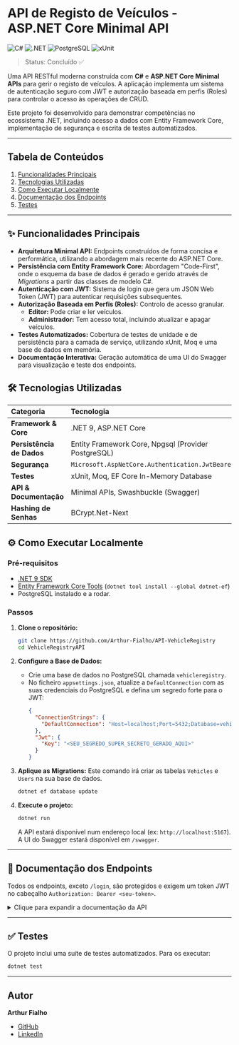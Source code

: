 # API de Registo de Veículos - ASP.NET Core Minimal API

![C#](https://img.shields.io/badge/C%23-11-blue?logo=c-sharp&logoColor=white)
![.NET](https://img.shields.io/badge/.NET-9.0-purple?logo=dotnet)
![PostgreSQL](https://img.shields.io/badge/PostgreSQL-316192?style=for-the-badge&logo=postgresql&logoColor=white)
![xUnit](https://img.shields.io/badge/xUnit-58A2D9?style=for-the-badge&logo=xunit&logoColor=white)

> Status: Concluído ✅

Uma API RESTful moderna construída com **C#** e **ASP.NET Core Minimal APIs** para gerir o registo de veículos. A aplicação implementa um sistema de autenticação seguro com JWT e autorização baseada em perfis (Roles) para controlar o acesso às operações de CRUD.

Este projeto foi desenvolvido para demonstrar competências no ecossistema .NET, incluindo acesso a dados com Entity Framework Core, implementação de segurança e escrita de testes automatizados.

---

## Tabela de Conteúdos
1. [Funcionalidades Principais](#-funcionalidades-principais)
2. [Tecnologias Utilizadas](#-tecnologias-utilizadas)
3. [Como Executar Localmente](#-como-executar-localmente)
4. [Documentação dos Endpoints](#-documentação-dos-endpoints)
5. [Testes](#-testes)

---

## ✨ Funcionalidades Principais

- **Arquitetura Minimal API:** Endpoints construídos de forma concisa e performática, utilizando a abordagem mais recente do ASP.NET Core.
- **Persistência com Entity Framework Core:** Abordagem "Code-First", onde o esquema da base de dados é gerado e gerido através de *Migrations* a partir das classes de modelo C#.
- **Autenticação com JWT:** Sistema de login que gera um JSON Web Token (JWT) para autenticar requisições subsequentes.
- **Autorização Baseada em Perfis (Roles):** Controlo de acesso granular.
    - **Editor:** Pode criar e ler veículos.
    - **Administrador:** Tem acesso total, incluindo atualizar e apagar veículos.
- **Testes Automatizados:** Cobertura de testes de unidade e de persistência para a camada de serviço, utilizando xUnit, Moq e uma base de dados em memória.
- **Documentação Interativa:** Geração automática de uma UI do Swagger para visualização e teste dos endpoints.

## 🛠️ Tecnologias Utilizadas

| Categoria | Tecnologia |
| :--- | :--- |
| **Framework & Core**| .NET 9, ASP.NET Core |
| **Persistência de Dados** | Entity Framework Core, Npgsql (Provider PostgreSQL) |
| **Segurança** | `Microsoft.AspNetCore.Authentication.JwtBearer` |
| **Testes** | xUnit, Moq, EF Core In-Memory Database |
| **API & Documentação**| Minimal APIs, Swashbuckle (Swagger) |
| **Hashing de Senhas** | BCrypt.Net-Next |

## ⚙️ Como Executar Localmente

### Pré-requisitos
- [.NET 9 SDK](https://dotnet.microsoft.com/download/dotnet/9.0)
- [Entity Framework Core Tools](https://docs.microsoft.com/ef/core/cli/dotnet) (`dotnet tool install --global dotnet-ef`)
- PostgreSQL instalado e a rodar.

### Passos
1.  **Clone o repositório:**
    ```bash
    git clone https://github.com/Arthur-Fialho/API-VehicleRegistry
    cd VehicleRegistryAPI
    ```

2.  **Configure a Base de Dados:**
    - Crie uma base de dados no PostgreSQL chamada `vehicleregistry`.
    - No ficheiro `appsettings.json`, atualize a `DefaultConnection` com as suas credenciais do PostgreSQL e defina um segredo forte para o JWT:
      ```json
      {
        "ConnectionStrings": {
          "DefaultConnection": "Host=localhost;Port=5432;Database=vehicleregistry;Username=<seu-usuario>;Password=<sua-senha>"
        },
        "Jwt": {
          "Key": "<SEU_SEGREDO_SUPER_SECRETO_GERADO_AQUI>"
        }
      }
      ```

3.  **Aplique as Migrations:**
    Este comando irá criar as tabelas `Vehicles` e `Users` na sua base de dados.
    ```bash
    dotnet ef database update
    ```

4.  **Execute o projeto:**
    ```bash
    dotnet run
    ```
    A API estará disponível num endereço local (ex: `http://localhost:5167`). A UI do Swagger estará disponível em `/swagger`.

---

## 📖 Documentação dos Endpoints

Todos os endpoints, exceto `/login`, são protegidos e exigem um token JWT no cabeçalho `Authorization: Bearer <seu-token>`.

<details>
<summary>Clique para expandir a documentação da API</summary>

### Autenticação

* `POST /login`
    - Realiza o login e retorna um token JWT. Utilizadores padrão são criados na primeira inicialização (`editor`/`senha123` e `admin`/`senhaforte`).

### Veículos

* `GET /vehicles`: Lista todos os veículos. (Requer `Editor` ou `Administrator`)
* `GET /vehicles/{id}`: Busca um veículo por ID. (Requer `Editor` ou `Administrator`)
* `POST /vehicles`: Cria um novo veículo. (Requer `Editor` ou `Administrator`)
* `PUT /vehicles/{id}`: Atualiza um veículo. (**Requer `Administrator`**)
* `DELETE /vehicles/{id}`: Deleta um veículo. (**Requer `Administrator`**)

**Exemplo de corpo para `POST` ou `PUT` de Veículo:**
```json
{
  "make": "Toyota",
  "model": "Corolla",
  "year": 2025,
  "licensePlate": "BRA2E19"
}
```

</details>

---

## ✅ Testes

O projeto inclui uma suíte de testes automatizados. Para os executar:
```bash
dotnet test
```

---

## Autor

**Arthur Fialho**
* [GitHub](https://github.com/Arthur-Fialho)
* [LinkedIn](https://www.linkedin.com/in/arthurfialho/)